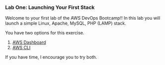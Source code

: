 ### Lab One: Launching Your First Stack
Welcome to your first lab of the AWS DevOps Bootcamp!! In this lab you will launch a simple Linux, Apache, MySQL, PHP (LAMP) stack.

You have two options for this exercise.
1. [AWS Dashboard](dashboard.md)
2. [AWS CLI](cli.md)

If you have time, I encourage you to try both. 
<!--stackedit_data:
eyJoaXN0b3J5IjpbMjYzNTkwMzQ4LDczMDk5ODExNl19
-->